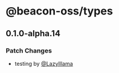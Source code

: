 # @beacon-oss/types

## 0.1.0-alpha.14

### Patch Changes

- testing by [@Lazylllama](https://github.com/Lazylllama)
